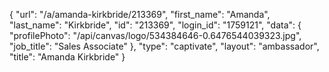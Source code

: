 {
    "url": "\/a\/amanda-kirkbride\/213369",
    "first_name": "Amanda",
    "last_name": "Kirkbride",
    "id": "213369",
    "login_id": "1759121",
    "data": {
        "profilePhoto": "\/api\/canvas\/logo\/534384646-0.6476544039323.jpg",
        "job_title": "Sales Associate"
    },
    "type": "captivate",
    "layout": "ambassador",
    "title": "Amanda Kirkbride"
}